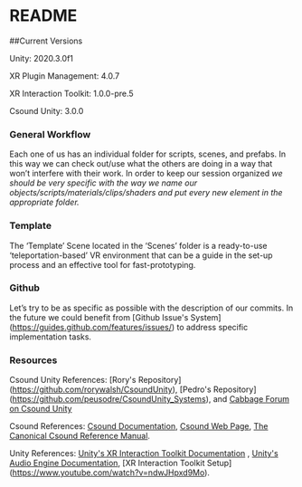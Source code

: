 # README

##Current Versions

Unity:  2020.3.0f1

XR Plugin Management: 4.0.7


XR Interaction Toolkit: 1.0.0-pre.5


Csound Unity: 3.0.0



### General Workflow
Each one of us has an individual folder for scripts, scenes, and prefabs. In this way we can check out/use what the others are doing in a way that won’t interfere with their work. In order to keep our session organized *we should be very specific with the way we name our objects/scripts/materials/clips/shaders and put every new element in the appropriate folder.* 

### Template
The ‘Template’ Scene located in the ‘Scenes’ folder is a ready-to-use ‘teleportation-based’ VR environment that can be a guide in the set-up process and an effective tool for fast-prototyping. 


### Github
Let’s try to be as specific as possible with the description of our commits. In the future we could benefit from [Github Issue's System] (https://guides.github.com/features/issues/) to address specific implementation tasks. 


### Resources

Csound Unity References:
[Rory's Repository] (https://github.com/rorywalsh/CsoundUnity), [Pedro's Repository] (https://github.com/peusodre/CsoundUnity_Systems), and [Cabbage Forum on Csound Unity](https://forum.cabbageaudio.com/c/csound-for-games/10)

Csound References:
[Csound Documentation](http://www.csounds.com/resources/documentation/), [Csound Web Page](https://csound.com/), [The Canonical Csound Reference Manual](https://csound.com/docs/manual/index.html).

Unity References:
[Unity's XR Interaction Toolkit Documentation](https://docs.unity3d.com/Packages/com.unity.xr.interaction.toolkit@0.9/manual/index.html)
, [Unity's Audio Engine Documentation](https://docs.unity3d.com/Manual/Audio.html), [XR Interaction Toolkit Setup] (https://www.youtube.com/watch?v=ndwJHpxd9Mo).





